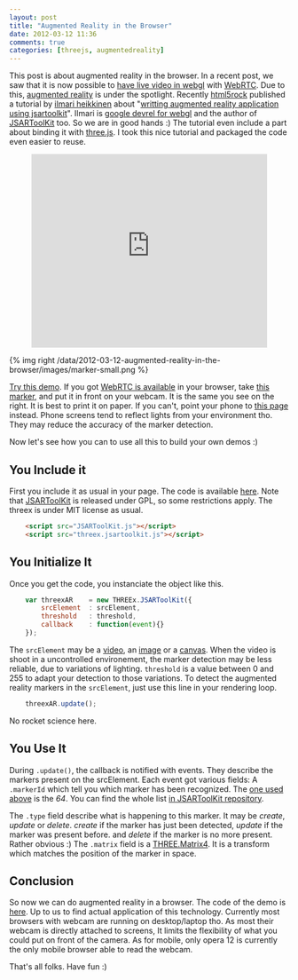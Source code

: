 ```yaml
---
layout: post
title: "Augmented Reality in the Browser"
date: 2012-03-12 11:36
comments: true
categories: [threejs, augmentedreality]
---
```


This post is about augmented reality in the browser.
In a recent post, we saw that it is now possible to
[have live video in webgl](/blog/2012/02/07/live-video-in-webgl/)
with
[WebRTC](http://www.webrtc.org/).
Due to this,
[augmented reality](http://en.wikipedia.org/wiki/Augmented_reality)
is under the spotlight. Recently
[html5rock](http://www.html5rocks.com/) published a
tutorial
by
[ilmari heikkinen](http://www.html5rocks.com/en/profiles/#ilmari)
about
"[writting augmented reality application using jsartoolkit](http://www.html5rocks.com/en/tutorials/webgl/jsartoolkit_webrtc/)".
Ilmari is
[google devrel for webgl](https://plus.google.com/115293744081058969329/about)
and the author of
[JSARToolKit](http://github.com/kig/JSARToolKit)
too. So we are in good hands :)
The tutorial even include a part about binding it with
[three.js](https://github.com/mrdoob/three.js/).
I took this nice tutorial and packaged the code even easier to reuse.

<!-- more -->

<center>
	<iframe width="425" height="349" src="http://www.youtube.com/embed/rzLuJxTraos" frameborder="0" allowfullscreen></iframe>
</center>

{% img right /data/2012-03-12-augmented-reality-in-the-browser/images/marker-small.png %}

[Try this demo](http://jeromeetienne.github.com/tquery.jsartoolkit/).
If you got [WebRTC is available](http://www.webrtc.org/running-the-demos) in your browser, take
[this marker](http://jeromeetienne.github.com/tquery.jsartoolkit/marker/marker.png),
and put it in front on your webcam. 
It is the same you see on the right.
It is best to print it on paper.
If you can't, point your phone to
[this page](http://jeromeetienne.github.com/tquery.jsartoolkit/marker) instead.
Phone screens tend to reflect lights from your environment tho. They may
reduce the accuracy of the marker detection.

Now let's see how you can to use all this to build your own demos :)

## You Include it

First you include it as usual in your page. The code is available
[here](https://github.com/jeromeetienne/tquery.jsartoolkit).
Note that
[JSARToolKit](http://github.com/kig/JSARToolKit)
is released under GPL, so some restrictions apply.
The threex is under MIT license as usual.

```html
    <script src="JSARToolKit.js"></script>
    <script src="threex.jsartoolkit.js"></script>
```

## You Initialize It

Once you get the code, you instanciate the object like this.

```javascript
	var threexAR	= new THREEx.JSARToolKit({
		srcElement	: srcElement,
		threshold	: threshold,
		callback	: function(event){}
	});
```

The ```srcElement``` may be a
[video](http://en.wikipedia.org/wiki/HTML5_video), an
[image](http://www.w3.org/TR/html401/struct/objects.html#h-13.2)
or a
[canvas](http://www.w3.org/TR/html5/the-canvas-element.html).
When the video is shoot in a uncontrolled environement,
the marker detection may be less reliable, due to variations of lighting.
 ```threshold``` is a value between 0 and 255 to adapt your detection to those variations. 
To detect the augmented reality markers in the ```srcElement```, just use this line in your
rendering loop.

```javascript
    threexAR.update();
```

No rocket science here.

## You Use It

During ```.update()```, the callback is notified with events.
They describe the markers present on the srcElement. 
Each event got various fields:
A ```.markerId``` which tell you which marker has been recognized.
The
[one used above](http://jeromeetienne.github.com/tquery.jsartoolkit/marker)
is the *64*. You can find the whole list
[in JSARToolKit repository](https://github.com/kig/JSARToolKit/tree/master/demos/markers).

The ```.type``` field describe what is happening to this marker.
It may be *create*, *update* or *delete*.
*create* if the marker has just been detected,
*update* if the marker was present before.
and *delete* if the marker is no more present.
Rather obvious :)
The ```.matrix``` field is a
[THREE.Matrix4](https://github.com/mrdoob/three.js/blob/master/src/core/Matrix4.js).
It is a transform which matches the position of the marker in space.

## Conclusion

So now we can do augmented reality in a browser.
The code of the demo is [here](https://github.com/jeromeetienne/tquery.jsartoolkit).
Up to us to find actual application of this technology.
Currently most browsers with webcam are running on desktop/laptop tho.
As most their webcam is directly attached to screens, It limits the flexibility of
what you could put on front of the camera.
As for mobile, only opera 12 is currently the only mobile browser able
to read the webcam.

That's all folks. Have fun :)
